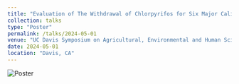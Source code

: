```yaml
---
title: "Evaluation of The Withdrawal of Chlorpyrifos for Six Major California Commodities: A Retrospective Analysis"
collection: talks
type: "Poster"
permalink: /talks/2024-05-01
venue: "UC Davis Symposium on Agricultural, Environmental and Human Sciences"
date: 2024-05-01
location: "Davis, CA"
---
```


![Poster](https://sraburn.github.io/images/Chlorpyrifos_Poster-1.jpg?raw=true)

